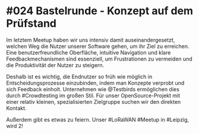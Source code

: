 # #024 Bastelrunde - Konzept auf dem Prüfstand

Im letztem Meetup haben wir uns intensiv damit auseinandergesetzt, welchen Weg die Nutzer unserer Software gehen, um ihr Ziel zu erreichen. Eine benutzerfreundliche Oberfläche, intuitive Navigation und klare Feedbackmechanismen sind essenziell, um Frustrationen zu vermeiden und die Produktivität der Nutzer zu steigern.

Deshalb ist es wichtig, die Endnutzer so früh wie möglich in Entscheidungsprozesse einzubinden, indem man Konzepte verprobt und sich Feedback einholt. Unternehmen wie @Testbirds ermöglichen dies durch #Crowdtesting im großen Stil. Für unser OpenSource-Projekt mit einer relativ kleinen, spezialisierten Zielgruppe suchen wir den direkten Kontakt.

Außerdem gibt es etwas zu feiern. Unser #LoRaWAN #Meetup in #Leipzig, wird 2!


